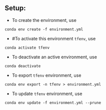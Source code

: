 ## Setup:

- To create the environment, use 
```
conda env create -f environment.yml
```

- #To activate this environment `tfenv`, use
```
conda activate tfenv
```

- To deactivate an active environment, use
```
conda deactivate
```

- To export `tfenv` environment, use
```
conda env export -n tfenv > environment.yml
```

- To update `tfenv` environment, use
```
conda env update -f environment.yml --prune 
```